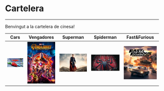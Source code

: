 # Cartelera
---
Benvingut a la cartelera de cinesa!

| Cars | Vengadores | Superman | Spiderman | Fast&Furious |
|------|------------|----------|-----------|--------------|
|![CarsScreenshot](img/cars.jpg)|![VengadoresScreenshot](img/vengadores.jpg)|![SupermanScreenshot](img/superman.jpeg)|![SpidermanScreenshot](img/spiderman.jpg)|![FastFuriousScreenshot](img/fastfurious.png)



